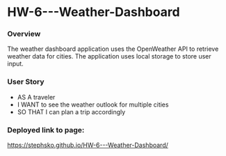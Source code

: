 # HW-6---Weather-Dashboard

### Overview
The weather dashboard application uses the OpenWeather API to retrieve weather data for cities. The application uses local storage to store user input.

### User Story
* AS A traveler
* I WANT to see the weather outlook for multiple cities
* SO THAT I can plan a trip accordingly

### Deployed link to page:
https://stephsko.github.io/HW-6---Weather-Dashboard/

